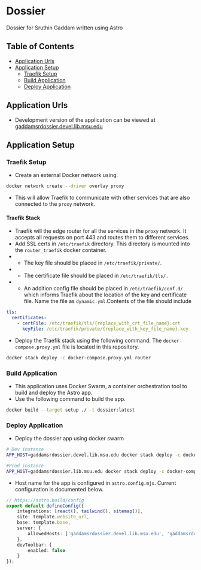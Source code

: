 # Dossier

Dossier for Sruthin Gaddam written using Astro

## Table of Contents

- [Application Urls](#application-urls)
- [Application Setup](#application-setup)
  - [Traefik Setup](#traefik-setup)
  - [Build Application](#build-application)
  - [Deploy Application](#deploy-application)

## Application Urls

- Development version of the application can be viewed at
    [gaddamsrdossier.devel.lib.msu.edu][devUrl]

## Application Setup

### Traefik Setup

- Create an external Docker network using.

```bash
docker network create --driver overlay proxy
```

- This will allow Traefik to communicate with other services that are also
connected to the `proxy` network.

#### Traefik Stack

- Traefik will the edge router for all the services in the `proxy` network. It
accepts all requests on port 443 and routes them to different services.
- Add SSL certs in `/etc/traefik` directory. This directory is mounted into the
`router_traefik` docker container.
- - The key file should be placed in `/etc/traefik/private/`.
- - The certificate file should be placed in `/etc/traefik/tls/.`
- - An addition config file should be placed in `/etc/traefik/conf.d/` which
informs Traefik about the location of the key and certificate file. Name the file
as `dynamic.yml`.Contents of the file should include

```yml
tls:
  certificates:
    - certFile: /etc/traefik/tls/{replace_with_crt_file_name}.crt
      keyFile: /etc/traefik/private/{replace_with_key_file_name}.key
```

- Deploy the Traefik stack using the following command. The `docker-compose.proxy.yml`
file is located in this repository.

```bash
docker stack deploy -c docker-compose.proxy.yml router
```

### Build Application

- This application uses Docker Swarm, a container orchestration tool
to build and deploy the Astro app.
- Use the following command to build the app.

``` bash
docker build --target setup ./ -t dossier:latest
```

### Deploy Application

- Deploy the dossier app using docker swarm

``` bash
# Dev instance
APP_HOST=gaddamsrdossier.devel.lib.msu.edu docker stack deploy -c docker-compose.yml -c docker-compose.dev.yml  dossier

#Prod instance
APP_HOST=gaddamsrdossier.lib.msu.edu docker stack deploy -c docker-compose.yml -c docker-compose.prod.yml dossier
```

- Host name for the app is configured in `astro.config.mjs`. Current configuration is documented below.

``` TypeScript
// https://astro.build/config
export default defineConfig({
    integrations: [react(), tailwind(), sitemap()],
    site: template.website_url,
    base: template.base,
    server: {
        allowedHosts: ['gaddamsrdossier.devel.lib.msu.edu', 'gaddamsrdossier.lib.msu.edu']
    },
    devToolbar: {
        enabled: false
    }
});
```

[devUrl]: https://gaddamsrdossier.devel.lib.msu.edu
